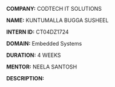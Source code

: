 **COMPANY:** CODTECH IT SOLUTIONS

**NAME:** KUNTUMALLA BUGGA SUSHEEL

**INTERN ID:** CT04DZ1724

**DOMAIN:** Embedded Systems

**DURATION:** 4 WEEKS

**MENTOR:** NEELA SANTOSH

**DESCRIPTION:**
